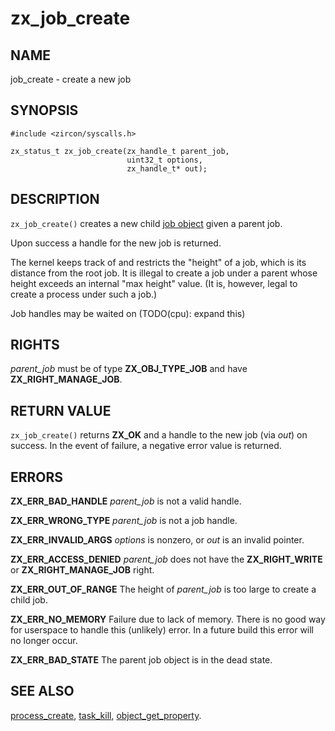 # zx_job_create

## NAME

<!-- Updated by update-docs-from-abigen, do not edit. -->

job_create - create a new job

## SYNOPSIS

<!-- Updated by update-docs-from-abigen, do not edit. -->

```
#include <zircon/syscalls.h>

zx_status_t zx_job_create(zx_handle_t parent_job,
                          uint32_t options,
                          zx_handle_t* out);
```

## DESCRIPTION

`zx_job_create()` creates a new child [job object](../objects/job.md) given a
parent job.

Upon success a handle for the new job is returned.

The kernel keeps track of and restricts the "height" of a job, which is its
distance from the root job. It is illegal to create a job under a parent whose
height exceeds an internal "max height" value. (It is, however, legal to create
a process under such a job.)

Job handles may be waited on (TODO(cpu): expand this)

## RIGHTS

<!-- Updated by update-docs-from-abigen, do not edit. -->

*parent_job* must be of type **ZX_OBJ_TYPE_JOB** and have **ZX_RIGHT_MANAGE_JOB**.

## RETURN VALUE

`zx_job_create()` returns **ZX_OK** and a handle to the new job
(via *out*) on success.  In the event of failure, a negative error value
is returned.

## ERRORS

**ZX_ERR_BAD_HANDLE**  *parent_job* is not a valid handle.

**ZX_ERR_WRONG_TYPE**  *parent_job* is not a job handle.

**ZX_ERR_INVALID_ARGS**  *options* is nonzero, or *out* is an invalid pointer.

**ZX_ERR_ACCESS_DENIED**  *parent_job* does not have the **ZX_RIGHT_WRITE** or
**ZX_RIGHT_MANAGE_JOB** right.

**ZX_ERR_OUT_OF_RANGE**  The height of *parent_job* is too large to create a child job.

**ZX_ERR_NO_MEMORY**  Failure due to lack of memory.
There is no good way for userspace to handle this (unlikely) error.
In a future build this error will no longer occur.

**ZX_ERR_BAD_STATE**  The parent job object is in the dead state.

## SEE ALSO

[process_create](process_create.md),
[task_kill](task_kill.md),
[object_get_property](object_get_property.md).
